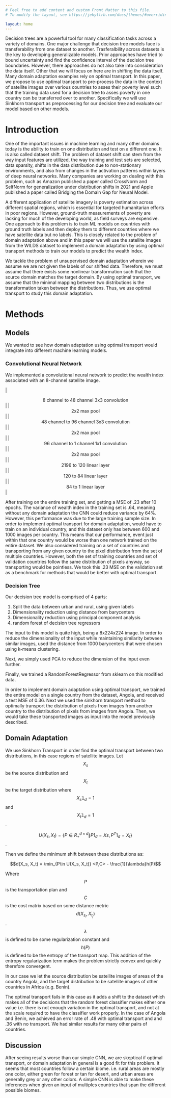 ```yaml
---
# Feel free to add content and custom Front Matter to this file.
# To modify the layout, see https://jekyllrb.com/docs/themes/#overriding-theme-defaults

layout: home
---
```

Decision trees are a powerful tool for many classification tasks across a variety of domains. One major challenge that decision tree models face is transferability from one dataset to another. Trasferalbility across datasets is the key to developing generalizable models. Prior approaches have tried to bound uncertainty and find the confidence interval of the decision tree boundaries. However, there approaches do not also take into consideration the data itself. Other that we will focus on here are in shifting the data itself. Many domain adaptation examples rely on optimal transport.
In this paper, we propose to use optimal transport to pre-process the data in the context of satellite images over various countries to asses their poverty level such that the training data used for a decision tree to asses poverty in one country can be transferred over to another. Specifically we will use Sinkhorn transport as preprocessing for our decision tree and evaluate our model based on other models.

# Introduction
One of the important issues in machine learning and many other domains today is the ability to train on one distribution and test on a different one. It is also called dataset shift. The problem of dataset shift can stem from the way input features are utilized, the way training and test sets are selected, data sparsity, shifts in the data distribution due to non-stationary environments, and also from changes in the activation patterns within layers of deep neural networks. Many companies are working on dealing with this problem, such as Amazon published a paper called CrossNorm and SelfNorm for generalization under distribution shifts in 2021 and Apple published a paper called Bridging the Domain Gap for Neural Model.

A different application of satellite imagery is poverty estimation across different spatial regions, which is essential for targeted humanitarian efforts in poor regions. However, ground-truth measurements of poverty are lacking for much of the developing world, as field surveys are expensive. One approach to this problem is to train ML models on countries with ground truth labels and then deploy them to different countries where we have satellite data but no labels. This is closely related to the problem of domain adaptation above and in this paper we will use the satellite images from the WILDS dataset to implement a domain adaptation by using optimal transport methods to train our models to predict the wealth index.

We tackle the problem of unsupervised domain adaptation wherein we assume we are not given the labels of our shifted data. Therefore, we must assume that there exists some nonlinear transformation such that the source domain matches the target domain. By using optimal transport, we assume that the minimal mapping between two distributions is the transformation taken between the distributions. Thus, we use optimal transport to study this domain adaptation.

# Methods
## Models
We wanted to see how domain adaptation using optimal transport would integrate into different machine learning models.
### Convolutional Neural Network
We implemented a convolutional neural network to predict the wealth index associated with an 8-channel satellite image.

|<center>8 channel to 48 channel 3x3 convolution</center>|
|<center>2x2 max pool</center>|
|<center>48 channel to 96 channel 3x3 convolution</center>|
|<center>2x2 max pool</center>|
|<center>96 channel to 1 channel 1x1 convolution</center>|
|<center>2x2 max pool</center>|
|<center>2196 to 120 linear layer</center>|
|<center>120 to 84 linear layer</center>|
|<center>84 to 1 linear layer</center>|

After training on the entire training set, and getting a MSE of .23 after 10 epochs. The variance of wealth index in the training set is .64, meaning without any domain adaptation the CNN could reduce variance by 64%. However, this performance was due to the large training sample size. In order to implement optimal transport for domain adaptation, would have to train on an individual country, and this dataset only has between 600 and 1000 images per country. This means that our performance, event just within that one country would be worse than one network trained on the entire dataset. We also considered training on a set of countries and transporting from any given country to the pixel distribution from the set of multiple countries. However, both the set of training countries and set of validation countries follow the same distribution of pixels anyway, so transporting would be pointless. We took this .23 MSE on the validation set as a benchmark for methods that would be better with optimal transport.

### Decision Tree
Our decision tree model is comprised of 4 parts:
1. Split the data between urban and rural, using given labels
2. Dimensionality reduction using distance from barycenters
3. Dimensionality reduction using principal component analysis
4. random forest of decision tree regressors

The input to this model is quite high, being a 8x224x224 image. In order
to reduce the dimensionality of the input while maintaining similarity between
similar images, used the distance from 1000 barycenters that were chosen using
k-means clustering.

Next, we simply used PCA to reduce the dimension of the input even further.

Finally, we trained a RandomForestRegressor from sklearn on this modified
data.

In order to implement domain adaptation using optimal transport, we trained
the entire model on a single country from the dataset, Angola, and received a
test MSE of 0.36. Next we used the sinkhorn transport method to optimally
transport the distribution of pixels from images from another country to the
distribution of pixels from images from Angola. Then, we would take these
transported images as input into the model previously described.

## Domain Adaptation
We use Sinkhorn Transport in order find the optimal transport between two distributions, in this case regions of satellite images. Let $$X_s$$ be the source distribution and $$X_t$$ be the target distribution where $$X_s\mathbb{1}_d = 1$$ and $$X_t\mathbb{1}_d = 1$$.

$$U(X_s, X_t) = \{P \in {R}_{+}^{d\times d} \| P{1}_d = Xs, P^T{1_d} = X_t\}$$.

Then we define the minimum shift between these distributions as:

$$d(X_s, X_t) = \min_{P\in U(X_s, X_t)} <P,C> - \frac{1}{\lambda}h(P)$$

Where $$P$$ is the transportation plan and $$C$$ is the cost matrix based on some distance metric $$d(X_{s_i}, X_{t_j})$$. $$\lambda$$ is defined to be some regularization constant and $$h(P)$$ is defined to be the entropy of the transport map. This addition of the entropy regularization term makes the problem strictly convex and quickly therefore convergent.
 
In our case we let the source distribution be satellite images of areas of the country Angola, and the target distribution to be satellite images of other countries in Africa (e.g. Benin). 

The optimal transport fails in this case as it adds a shift to the dataset which makes all of the decisions that the random forest classifier makes either one value i.e. there is not enough variation in the optimal transport, and not at the scale required to have the classifier work properly. In the case of Angola and Benin, we achieved an error rate of .48 with optimal transport and and .36 with no transport. We had similar results for many other pairs of countries.

## Discussion
After seeing results worse than our simple CNN, we are skeptical if optimal transport, or domain adaptation in general is a good fit for this problem. It seems that most countries follow a certain biome. i.e. rural areas are mostly one color, either green for forest or tan for desert, and urban areas are generally grey or any other colors. A simple CNN is able to make these inferences when given an input of multiples countries that span the different possible biomes.
